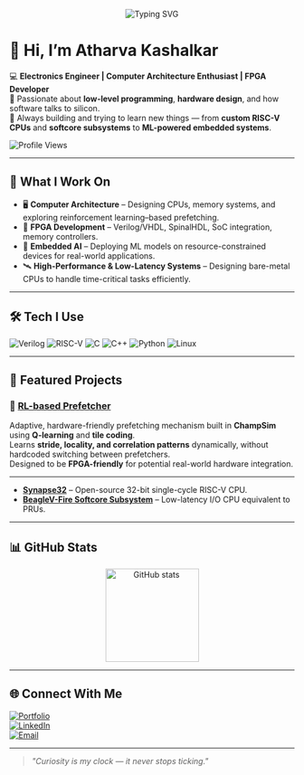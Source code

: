 <!-- Typing effect header -->
<p align="center">
  <img src="https://readme-typing-svg.demolab.com?font=Fira+Code&pause=1000&color=00C7B7&center=true&vCenter=true&width=600&lines=Electronics+Engineer+%7C+Computer+Architecture+Enthusiast;FPGA+Developer+%7C+Low-level+Programmer;Always+curious+about+how+computers+work" alt="Typing SVG" />
</p>

# 👋 Hi, I’m Atharva Kashalkar  

💻 **Electronics Engineer | Computer Architecture Enthusiast | FPGA Developer**  
🔬 Passionate about **low-level programming**, **hardware design**, and how software talks to silicon.  
🚀 Always building and trying to learn new things — from **custom RISC-V CPUs** and **softcore subsystems** to **ML-powered embedded systems**.  

![Profile Views](https://komarev.com/ghpvc/?username=RapidRoger18&style=for-the-badge&color=blue)

---

## 🌟 What I Work On  
- 🖥 **Computer Architecture** – Designing CPUs, memory systems, and exploring reinforcement learning–based prefetching.  
- 🔧 **FPGA Development** – Verilog/VHDL, SpinalHDL, SoC integration, memory controllers.  
- 🧠 **Embedded AI** – Deploying ML models on resource-constrained devices for real-world applications.  
- 🛰 **High-Performance & Low-Latency Systems** – Designing bare-metal CPUs to handle time-critical tasks efficiently.   

---

## 🛠 Tech I Use  
![Verilog](https://img.shields.io/badge/Verilog-%23E34F26.svg?style=for-the-badge&logo=verilog&logoColor=white)
![RISC-V](https://img.shields.io/badge/RISC--V-%23007ACC.svg?style=for-the-badge&logo=risc-v&logoColor=white)
![C](https://img.shields.io/badge/C-%2300599C.svg?style=for-the-badge&logo=c&logoColor=white)
![C++](https://img.shields.io/badge/C++-%2300599C.svg?style=for-the-badge&logo=c&logoColor=white)
![Python](https://img.shields.io/badge/Python-%233776AB.svg?style=for-the-badge&logo=python&logoColor=white)
![Linux](https://img.shields.io/badge/Linux-%23FCC624.svg?style=for-the-badge&logo=linux&logoColor=black)

---

## 📌 Featured Projects  

### 🧠 **[RL-based Prefetcher](https://github.com/RapidRoger18/RL-Prefetcher)**
Adaptive, hardware-friendly prefetching mechanism built in **ChampSim** using **Q-learning** and **tile coding**.  
Learns **stride, locality, and correlation patterns** dynamically, without hardcoded switching between prefetchers.  
Designed to be **FPGA-friendly** for potential real-world hardware integration.  

---

- **[Synapse32](https://github.com/SRA-VJTI/Synapse32)** – Open-source 32-bit single-cycle RISC-V CPU.  
- **[BeagleV-Fire Softcore Subsystem](https://openbeagle.org/gsoc/2024/riscv-io-core/-/tree/compiler-support)** – Low-latency I/O CPU equivalent to PRUs.  

---

## 📊 GitHub Stats  
<p align="center">
  <img src="https://github-readme-stats.vercel.app/api?username=RapidRoger18&show_icons=true&theme=tokyonight" alt="GitHub stats" height="165">
  <!-- <img src="https://streak-stats.demolab.com/?user=RapidRoger18&theme=tokyonight" alt="GitHub streak" height="165"> -->
</p>

---

## 🌐 Connect With Me  
[![Portfolio](https://img.shields.io/badge/Website-%2300C7B7.svg?style=for-the-badge&logo=About.me&logoColor=white)](https://RapidRoger18.github.io)  
[![LinkedIn](https://img.shields.io/badge/LinkedIn-%230077B5.svg?style=for-the-badge&logo=linkedin&logoColor=white)](https://www.linkedin.com/in/atharva-kashalkar)  
[![Email](https://img.shields.io/badge/Email-%23D14836.svg?style=for-the-badge&logo=gmail&logoColor=white)](mailto:atharvakashalkar1804@gmail.com)  

---

> *"Curiosity is my clock — it never stops ticking."*

